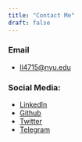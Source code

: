 ```yaml
---
title: "Contact Me"
draft: false
---
```


### Email
- [ll4715@nyu.edu](mailto:ys4950@nyu.edu)

### Social Media:
- [LinkedIn](https://www.linkedin.com/in/lawrence-rx-lim/)
- [Github](https://github.com/larry-lime)
- [Twitter](https://twitter.com/lawrence_lim__)
- [Telegram](https://t.me/larrylime4132)

<!--TODO Add a working contact form-->
<!-- ### Contact Form -->
<!-- {{< form >}} -->
